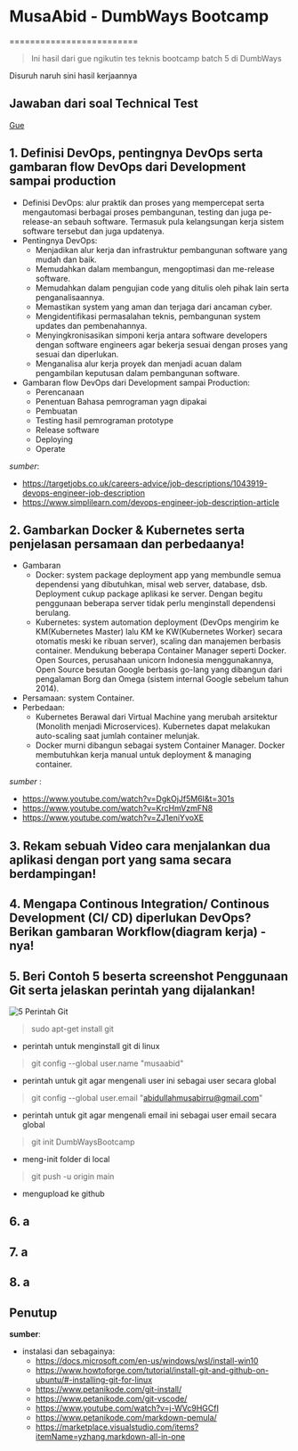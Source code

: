# MusaAbid - DumbWays Bootcamp
=========================
>Ini hasil dari gue ngikutin tes teknis bootcamp batch 5 di DumbWays

Disuruh naruh sini hasil kerjaannya

Jawaban dari soal Technical Test
--------------------
[Gue](https://me.birru.net/ "Propil ane")

## 1. Definisi DevOps, pentingnya DevOps serta gambaran flow DevOps dari Development sampai production
   * Definisi DevOps: alur praktik dan proses yang mempercepat serta mengautomasi berbagai proses pembangunan, testing dan juga pe-release-an sebauh software. Termasuk pula kelangsungan kerja sistem software tersebut dan juga updatenya.
   * Pentingnya DevOps: 
     - Menjadikan alur kerja dan infrastruktur pembangunan software yang mudah dan baik.
     - Memudahkan dalam membangun, mengoptimasi dan me-release software.
     - Memudahkan dalam pengujian code yang ditulis oleh pihak lain serta penganalisaannya.
     - Memastikan system yang aman dan terjaga dari ancaman cyber.
     - Mengidentifikasi permasalahan teknis, pembangunan system updates dan pembenahannya.
     - Menyingkronisasikan simponi kerja antara software developers dengan software engineers agar bekerja sesuai dengan proses yang sesuai dan diperlukan.
     - Menganalisa alur kerja proyek dan menjadi acuan dalam pengambilan keputusan dalam pembangunan software.
   * Gambaran flow DevOps dari Development sampai Production: 
     - Perencanaan
     - Penentuan Bahasa pemrograman yagn dipakai
     - Pembuatan
     - Testing hasil pemrograman prototype
     - Release software
     - Deploying
     - Operate

 *sumber*:
 - https://targetjobs.co.uk/careers-advice/job-descriptions/1043919-devops-engineer-job-description
 - https://www.simplilearn.com/devops-engineer-job-description-article

## 2. Gambarkan Docker & Kubernetes serta penjelasan persamaan dan perbedaanya!
   * Gambaran
     * Docker: system package deployment app yang membundle semua dependensi yang dibutuhkan, misal web server, database, dsb. Deployment cukup package aplikasi ke server. Dengan begitu penggunaan beberapa server tidak perlu menginstall dependensi berulang.
     * Kubernetes: system automation deployment (DevOps mengirim ke KM(Kubernetes Master) lalu KM ke KW(Kubernetes Worker) secara otomatis meski ke ribuan server), scaling dan manajemen berbasis container. Mendukung beberapa Container Manager seperti Docker.
                   Open Sources, perusahaan unicorn Indonesia menggunakannya, Open Source besutan Google berbasis go-lang yang dibangun dari pengalaman Borg dan Omega (sistem internal Google sebelum tahun 2014).
   * Persamaan: system Container.
   * Perbedaan:
     - Kubernetes Berawal dari Virtual Machine yang merubah arsitektur (Monolith menjadi Microservices). Kubernetes dapat melakukan auto-scaling saat jumlah container melunjak.
     - Docker murni dibangun sebagai system Container Manager. Docker membutuhkan kerja manual untuk deployment & managing container.

 *sumber* :
 - https://www.youtube.com/watch?v=DgkOjJf5M6I&t=301s
 - https://www.youtube.com/watch?v=KrcHmVzmFN8
 - https://www.youtube.com/watch?v=ZJ1eniYvoXE

## 3. Rekam sebuah Video cara menjalankan dua aplikasi dengan port yang sama secara berdampingan!
## 4. Mengapa Continous Integration/ Continous Development (CI/ CD) diperlukan DevOps? Berikan gambaran Workflow(diagram kerja) -nya!
## 5. Beri Contoh 5 beserta screenshot Penggunaan Git serta jelaskan perintah yang dijalankan!
![5 Perintah Git](https://github.com/musaabid/DWBootcamp/images/5-perintah-git.png)
  >  sudo apt-get install git
  * perintah untuk menginstall git di linux
  >  git config --global user.name "musaabid"
  * perintah untuk git agar mengenali user ini sebagai user secara global
  >  git config --global user.email "abidullahmusabirru@gmail.com"
  * perintah untuk git agar mengenali email ini sebagai user email secara global
  >  git init DumbWaysBootcamp
  * meng-init folder di local
  >  git push -u origin main
  * mengupload ke github
## 6. a
## 7. a
## 8. a 





Penutup
-----
**sumber**:
* instalasi dan sebagainya:
    - https://docs.microsoft.com/en-us/windows/wsl/install-win10
    - https://www.howtoforge.com/tutorial/install-git-and-github-on-ubuntu/#-installing-git-for-linux
    - https://www.petanikode.com/git-install/
    - https://www.petanikode.com/git-vscode/
    - https://www.youtube.com/watch?v=j-WVc9HGCfI
    - https://www.petanikode.com/markdown-pemula/
    - https://marketplace.visualstudio.com/items?itemName=yzhang.markdown-all-in-one